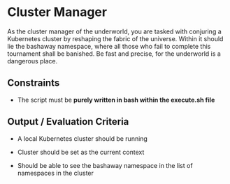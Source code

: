 # Cluster Manager

As the cluster manager of the underworld, you are tasked with conjuring a Kubernetes cluster by reshaping the fabric of the universe. Within it should lie the bashaway namespace, where all those who fail to complete this tournament shall be banished. Be fast and precise, for the underworld is a dangerous place.

## Constraints

- The script must be **purely written in bash within the execute.sh file**

## Output / Evaluation Criteria

- A local Kubernetes cluster should be running

- Cluster should be set as the current context

- Should be able to see the bashaway namespace in the list of namespaces in the cluster